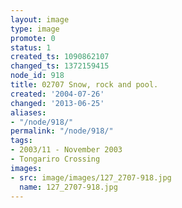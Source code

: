 ```yaml
---
layout: image
type: image
promote: 0
status: 1
created_ts: 1090862107
changed_ts: 1372159415
node_id: 918
title: 02707 Snow, rock and pool.
created: '2004-07-26'
changed: '2013-06-25'
aliases:
- "/node/918/"
permalink: "/node/918/"
tags:
- 2003/11 - November 2003
- Tongariro Crossing
images:
- src: image/images/127_2707-918.jpg
  name: 127_2707-918.jpg
---
```


